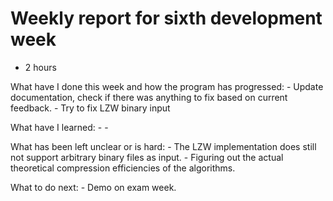 # Weekly report for sixth development week

- 2 hours


What have I done this week and how the program has progressed:
    - Update documentation, check if there was anything to fix based on current feedback.
    - Try to fix LZW binary input

What have I learned:
    - -

What has been left unclear or is hard:
    - The LZW implementation does still not support arbitrary binary files as input.
    - Figuring out the actual theoretical compression efficiencies of the algorithms.

What to do next:
    - Demo on exam week.
